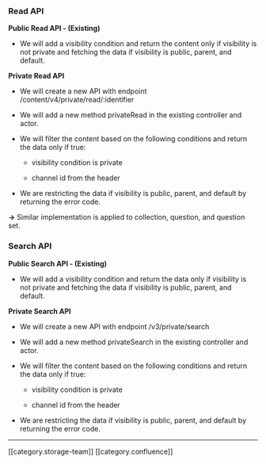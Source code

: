 
### Read API
 **Public Read API - (Existing)** 


* We will add a visibility condition and return the content only if visibility is not private and fetching the data if visibility is public, parent, and default. 



 **Private Read API** 

- We will create a new API with endpoint /content/v4/private/read/:identifier


*  We will add a new method privateRead in the existing controller and actor.


* We will filter the content based on the following conditions and return the data only if true:

     - visibility condition is private

     - channel id from the header


* We are restricting the data if visibility is public, parent, and default by returning the error code.



 **→** Similar implementation is applied to collection, question, and question set.


### Search API
 **Public Search API - (Existing)** 


* We will add a visibility condition and return the data only if visibility is not private and fetching the data if visibility is public, parent, and default. 



 **Private Search API** 


* We will create a new API with endpoint /v3/private/search


*  We will add a new method privateSearch in the existing controller and actor.


* We will filter the content based on the following conditions and return the data only if true:

     - visibility condition is private

     - channel id from the header


* We are restricting the data if visibility is public, parent, and default by returning the error code.





*****

[[category.storage-team]] 
[[category.confluence]] 
